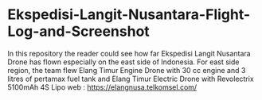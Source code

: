 # Ekspedisi-Langit-Nusantara-Flight-Log-and-Screenshot
In this repository the reader could see how far Ekspedisi Langit Nusantara Drone has flown especially on the east side of Indonesia. For east side region, the team flew Elang Timur Engine Drone with 30 cc engine and 3 litres of pertamax fuel tank and Elang Timur Electric Drone with Revolectrix 5100mAh 4S Lipo
web : https://elangnusa.telkomsel.com/
